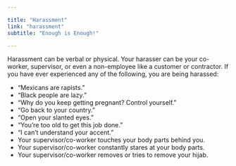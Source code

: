 ```yaml
---

title: "Harassment"
link: "harassment"
subtitle: "Enough is Enough!"

---
```


Harassment can be verbal or physical.  Your harasser can be your co-worker, supervisor, or even a non-employee like a customer or contractor.  If you have ever experienced any of the following, you are being harassed: 

<aside>
<ul>
    <li>
        “Mexicans are rapists.” 
    </li>
    <li>
        “Black people are lazy.” 
    </li>
    <li>
        “Why do you keep getting pregnant? Control yourself.”
    </li>
    <li>
        “Go back to your country.”
    </li>
    <li>
        “Open your slanted eyes.”  
    </li>
    <li>
        “You’re too old to get this job done.”
    </li>
    <li>“I can’t understand your accent.”</li>
    <li>
        Your supervisor/co-worker touches your body parts behind you.
    </li>
    <li>
        Your supervisor/co-worker constantly stares at your body parts. 
    </li>
    <li>
        Your supervisor/co-worker removes or tries to remove your hijab. 
    </li>
</ul>
</aside>